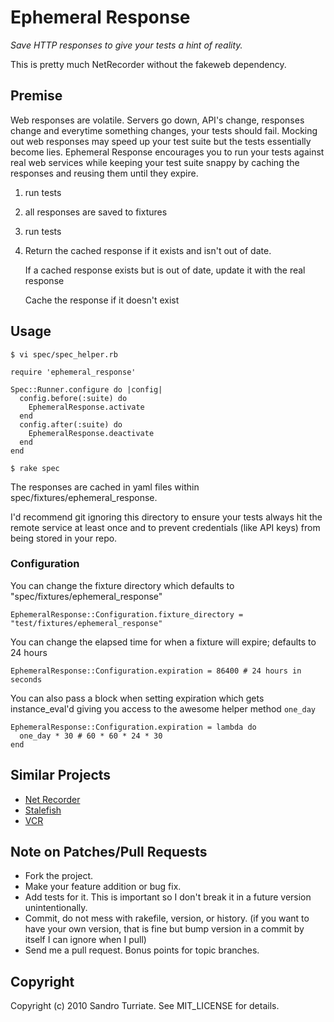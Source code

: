 Ephemeral Response
==================

_Save HTTP responses to give your tests a hint of reality._

This is pretty much NetRecorder without the fakeweb dependency.

## Premise

Web responses are volatile. Servers go down, API's change, responses change and
everytime something changes, your tests should fail. Mocking out web responses
may speed up your test suite but the tests essentially become lies. Ephemeral
Response encourages you to run your tests against real web services while
keeping your test suite snappy by caching the responses and reusing them until
they expire.

1. run tests
2. all responses are saved to fixtures
3. run tests
4.  Return the cached response if it exists and isn't out of date.

    If a cached response exists but is out of date, update it with the real response

    Cache the response if it doesn't exist

## Usage

    $ vi spec/spec_helper.rb

    require 'ephemeral_response'

    Spec::Runner.configure do |config|
      config.before(:suite) do
        EphemeralResponse.activate
      end
      config.after(:suite) do
        EphemeralResponse.deactivate
      end
    end

    $ rake spec

The responses are cached in yaml files within spec/fixtures/ephemeral\_response.

I'd recommend git ignoring this directory to ensure your tests always hit the
remote service at least once and to prevent credentials (like API keys) from
being stored in your repo.

### Configuration

You can change the fixture directory which defaults to "spec/fixtures/ephemeral\_response"

    EphemeralResponse::Configuration.fixture_directory = "test/fixtures/ephemeral_response"

You can change the elapsed time for when a fixture will expire; defaults to 24 hours

    EphemeralResponse::Configuration.expiration = 86400 # 24 hours in seconds

You can also pass a block when setting expiration which gets instance\_eval'd
giving you access to the awesome helper method `one_day`

    EphemeralResponse::Configuration.expiration = lambda do
      one_day * 30 # 60 * 60 * 24 * 30
    end

## Similar Projects
* [Net Recorder](http://github.com/chrisyoung/netrecorder)
* [Stalefish](http://github.com/jsmestad/stale_fish)
* [VCR](http://github.com/myronmarston/vcr)

## Note on Patches/Pull Requests

* Fork the project.
* Make your feature addition or bug fix.
* Add tests for it. This is important so I don't break it in a
  future version unintentionally.
* Commit, do not mess with rakefile, version, or history.
  (if you want to have your own version, that is fine but bump version in a commit by itself I can ignore when I pull)
* Send me a pull request. Bonus points for topic branches.

## Copyright

Copyright (c) 2010 Sandro Turriate. See MIT_LICENSE for details.
